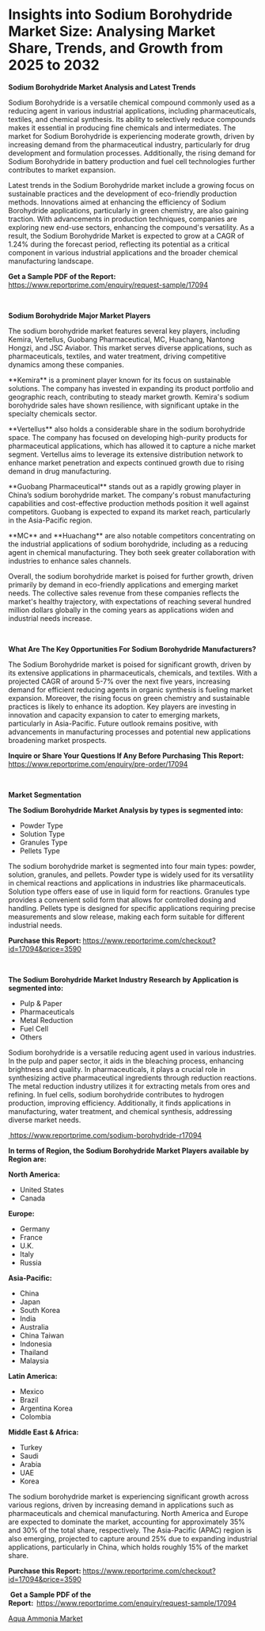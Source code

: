 <p><h1>Insights into Sodium Borohydride Market Size: Analysing Market Share, Trends, and Growth from 2025 to 2032</h1></p><p><strong>Sodium Borohydride Market Analysis and Latest Trends</strong></p>
<p><p>Sodium Borohydride is a versatile chemical compound commonly used as a reducing agent in various industrial applications, including pharmaceuticals, textiles, and chemical synthesis. Its ability to selectively reduce compounds makes it essential in producing fine chemicals and intermediates. The market for Sodium Borohydride is experiencing moderate growth, driven by increasing demand from the pharmaceutical industry, particularly for drug development and formulation processes. Additionally, the rising demand for Sodium Borohydride in battery production and fuel cell technologies further contributes to market expansion.</p><p>Latest trends in the Sodium Borohydride market include a growing focus on sustainable practices and the development of eco-friendly production methods. Innovations aimed at enhancing the efficiency of Sodium Borohydride applications, particularly in green chemistry, are also gaining traction. With advancements in production techniques, companies are exploring new end-use sectors, enhancing the compound's versatility. As a result, the Sodium Borohydride Market is expected to grow at a CAGR of 1.24% during the forecast period, reflecting its potential as a critical component in various industrial applications and the broader chemical manufacturing landscape.</p></p>
<p><strong>Get a Sample PDF of the Report:&nbsp;</strong> <a href="https://www.reportprime.com/enquiry/request-sample/17094?utm_campaign=3386&utm_medium=2&utm_source=Github&utm_content=ia&utm_term=18032025&utm_id=sodium-borohydride">https://www.reportprime.com/enquiry/request-sample/17094</a></p>
<p>&nbsp;</p>
<p><strong>Sodium Borohydride Major Market Players</strong></p>
<p><p>The sodium borohydride market features several key players, including Kemira, Vertellus, Guobang Pharmaceutical, MC, Huachang, Nantong Hongzi, and JSC Aviabor. This market serves diverse applications, such as pharmaceuticals, textiles, and water treatment, driving competitive dynamics among these companies.</p><p>**Kemira** is a prominent player known for its focus on sustainable solutions. The company has invested in expanding its product portfolio and geographic reach, contributing to steady market growth. Kemira's sodium borohydride sales have shown resilience, with significant uptake in the specialty chemicals sector.</p><p>**Vertellus** also holds a considerable share in the sodium borohydride space. The company has focused on developing high-purity products for pharmaceutical applications, which has allowed it to capture a niche market segment. Vertellus aims to leverage its extensive distribution network to enhance market penetration and expects continued growth due to rising demand in drug manufacturing.</p><p>**Guobang Pharmaceutical** stands out as a rapidly growing player in China’s sodium borohydride market. The company's robust manufacturing capabilities and cost-effective production methods position it well against competitors. Guobang is expected to expand its market reach, particularly in the Asia-Pacific region.</p><p>**MC** and **Huachang** are also notable competitors concentrating on the industrial applications of sodium borohydride, including as a reducing agent in chemical manufacturing. They both seek greater collaboration with industries to enhance sales channels.</p><p>Overall, the sodium borohydride market is poised for further growth, driven primarily by demand in eco-friendly applications and emerging market needs. The collective sales revenue from these companies reflects the market's healthy trajectory, with expectations of reaching several hundred million dollars globally in the coming years as applications widen and industrial needs increase.</p></p>
<p>&nbsp;</p>
<p><strong>What Are The Key Opportunities For Sodium Borohydride Manufacturers?</strong></p>
<p><p>The Sodium Borohydride market is poised for significant growth, driven by its extensive applications in pharmaceuticals, chemicals, and textiles. With a projected CAGR of around 5-7% over the next five years, increasing demand for efficient reducing agents in organic synthesis is fueling market expansion. Moreover, the rising focus on green chemistry and sustainable practices is likely to enhance its adoption. Key players are investing in innovation and capacity expansion to cater to emerging markets, particularly in Asia-Pacific. Future outlook remains positive, with advancements in manufacturing processes and potential new applications broadening market prospects.</p></p>
<p><strong>Inquire or Share Your Questions If Any Before Purchasing This Report:</strong> <a href="https://www.reportprime.com/enquiry/pre-order/17094?utm_campaign=3386&utm_medium=2&utm_source=Github&utm_content=ia&utm_term=18032025&utm_id=sodium-borohydride">https://www.reportprime.com/enquiry/pre-order/17094</a></p>
<p>&nbsp;</p>
<p><strong>Market Segmentation</strong></p>
<p><strong>The Sodium Borohydride Market Analysis by types is segmented into:</strong></p>
<p><ul><li>Powder Type</li><li>Solution Type</li><li>Granules Type</li><li>Pellets Type</li></ul></p>
<p><p>The sodium borohydride market is segmented into four main types: powder, solution, granules, and pellets. Powder type is widely used for its versatility in chemical reactions and applications in industries like pharmaceuticals. Solution type offers ease of use in liquid form for reactions. Granules type provides a convenient solid form that allows for controlled dosing and handling. Pellets type is designed for specific applications requiring precise measurements and slow release, making each form suitable for different industrial needs.</p></p>
<p><strong>Purchase this Report:&nbsp;</strong><a href="https://www.reportprime.com/checkout?id=17094&price=3590&utm_campaign=3386&utm_medium=2&utm_source=Github&utm_content=ia&utm_term=18032025&utm_id=sodium-borohydride">https://www.reportprime.com/checkout?id=17094&price=3590</a></p>
<p>&nbsp;</p>
<p><strong>The Sodium Borohydride Market Industry Research by Application is segmented into:</strong></p>
<p><ul><li>Pulp & Paper</li><li>Pharmaceuticals</li><li>Metal Reduction</li><li>Fuel Cell</li><li>Others</li></ul></p>
<p><p>Sodium borohydride is a versatile reducing agent used in various industries. In the pulp and paper sector, it aids in the bleaching process, enhancing brightness and quality. In pharmaceuticals, it plays a crucial role in synthesizing active pharmaceutical ingredients through reduction reactions. The metal reduction industry utilizes it for extracting metals from ores and refining. In fuel cells, sodium borohydride contributes to hydrogen production, improving efficiency. Additionally, it finds applications in manufacturing, water treatment, and chemical synthesis, addressing diverse market needs.</p></p>
<p><a href="https://www.reportprime.com/sodium-borohydride-r17094?utm_campaign=3386&utm_medium=2&utm_source=Github&utm_content=ia&utm_term=18032025&utm_id=sodium-borohydride">&nbsp;https://www.reportprime.com/sodium-borohydride-r17094</a></p>
<p><strong>In terms of Region, the Sodium Borohydride Market Players available by Region are:</strong></p>
<p>
    <p> <strong> North America: </strong>
        <ul>
            <li>United States</li>
            <li>Canada</li>
        </ul>
        </p> 
    <p> <strong> Europe: </strong>
        <ul>
            <li>Germany</li>
            <li>France</li>
            <li>U.K.</li>
            <li>Italy</li>
            <li>Russia</li>
        </ul>
        </p> 
    <p> <strong> Asia-Pacific: </strong>
        <ul>
            <li>China</li>
            <li>Japan</li>
            <li>South Korea</li>
            <li>India</li>
            <li>Australia</li>
            <li>China Taiwan</li>
            <li>Indonesia</li>
            <li>Thailand</li>
            <li>Malaysia</li>
        </ul>
        </p> 
    <p> <strong> Latin America: </strong>
        <ul>
            <li>Mexico</li>
            <li>Brazil</li>
            <li>Argentina Korea</li>
            <li>Colombia</li>
        </ul>
        </p> 
    <p> <strong> Middle East & Africa: </strong>
        <ul>
            <li>Turkey</li>
            <li>Saudi</li>
            <li>Arabia</li>
            <li>UAE</li>
            <li>Korea</li>
        </ul>
    </p>
    </p>
<p><p>The sodium borohydride market is experiencing significant growth across various regions, driven by increasing demand in applications such as pharmaceuticals and chemical manufacturing. North America and Europe are expected to dominate the market, accounting for approximately 35% and 30% of the total share, respectively. The Asia-Pacific (APAC) region is also emerging, projected to capture around 25% due to expanding industrial applications, particularly in China, which holds roughly 15% of the market share.</p></p>
<p><strong>Purchase this Report: </strong><a href="https://www.reportprime.com/checkout?id=17094&price=3590&utm_campaign=3386&utm_medium=2&utm_source=Github&utm_content=ia&utm_term=18032025&utm_id=sodium-borohydride">https://www.reportprime.com/checkout?id=17094&price=3590</a></p>
<p>&nbsp;<strong>Get a Sample PDF of the Report:&nbsp;&nbsp;</strong><a href="https://www.reportprime.com/enquiry/request-sample/17094?utm_campaign=3386&utm_medium=2&utm_source=Github&utm_content=ia&utm_term=18032025&utm_id=sodium-borohydride">https://www.reportprime.com/enquiry/request-sample/17094</a></p>
<p><strong></strong></p>
<p><p><a href="https://github.com/stickkinkel/Market-Research-Report-List-1/blob/main/aqua-ammonia-market.md?utm_campaign=3386&utm_medium=2&utm_source=Github&utm_content=ia&utm_term=18032025&utm_id=sodium-borohydride">Aqua Ammonia Market</a></p></p>